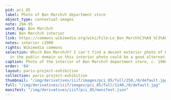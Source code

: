 ```yaml
---
pid: pci_85
label: Photo of Bon March√© department store
object_type: contextual-images
note: 294-95
word_tag: Bon March√©
item: Bon March√© interior
link: https://commons.wikimedia.org/wiki/File:Le_Bon_March%C3%A9_%C3%A0_Paris_(1875).jpg
notes: interior c1900
rights: Wikimedia commons
selection: Which Bon March√©? I can't find a decent exterior photo of Bon March√©
  in the public domain so this interior photo could be a good alternative -SL
caption: Photo of the interior of Bon March√© department store, c. 1900
order: '84'
layout: paris-project-exhibition
collection: paris-project-exhibition
thumbnail: "/img/derivatives/iiif/images/pci_85/full/250,/0/default.jpg"
full: "/img/derivatives/iiif/images/pci_85/full/1140,/0/default.jpg"
manifest: "/img/derivatives/iiif/pci_85/manifest.json"
---
```

